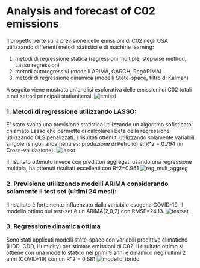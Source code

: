 # Analysis and forecast of C02 emissions

Il progetto verte sulla previsione delle emissioni di C02 negli USA utilizzando differenti metodi statistici e di machine learning:

1. metodi di regressione statica (regressioni multiple, stepwise method, Lasso regression)
2. metodi autoregressivi (modelli ARIMA, GARCH, RegARIMA)
3. metodi di regressione dinamica (modelli State-space, filtro di Kalman)

A seguito viene mostrata un'analisi esplorativa delle emissioni di C02 totali e nei settori principali statiunitensi.
![emissi](https://user-images.githubusercontent.com/78934727/151664933-90a6ecfc-3ecb-47ba-8878-6df87d32a691.png)

### 1. Metodi di regressione utilizzando LASSO:
E' stato svolta una previsione statistica utilizzando un algoritmo sofisticato chiamato Lasso che permette di calcolare i Beta della regressione utilizzando OLS penalizzati.
I risultati ottenuti utilizzando solamente variabili singole (singoli andamenti es: produzione di Petrolio) è: R^2 = 0.794 (in Cross-validazione).
![lasso](https://user-images.githubusercontent.com/78934727/151664939-56131e4a-ea69-455b-8409-ce625433c8ce.png)

Il risultato ottenuto invece con predittori aggregati usando una regressione multipla, ha ottenuti risultati eccellenti con R^2=0.961
![reg_mult_aggreg](https://user-images.githubusercontent.com/78934727/151665013-e5976cf7-7387-42d9-8057-1fc89df7b8a8.png)


### 2. Previsione utilizzando modelli ARIMA considerando solamente il test set (ultimi 24 mesi):
Il risultato è fortemente influenzato dalla variabile esogena COVID-19. Il modello ottimo sul test-set è un ARIMA(2,0,2) con RMSE=24.13.
![testset](https://user-images.githubusercontent.com/78934727/151664945-628f48cb-12c1-4450-88e1-caba827f05fb.png)


### 3. Regressione dinamica ottima
Sono stati applicati modelli state-space con variabili predittive climatiche (HDD, CDD, Humidity) per stimare emissioni di C02. 
Il risultato ottimo si ottiene con una modello statico nei primi 9 anni e dinamico negli ultimi 2 anni (COVID-19) con un R^2 = 0.681
![modello_ibrido](https://user-images.githubusercontent.com/78934727/151664845-6c564487-872b-47e3-a72b-ebb228e29b5f.png)


